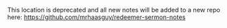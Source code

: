 This location is deprecated and all new notes will be added to a new repo here: https://github.com/mrhaasguy/redeemer-sermon-notes
